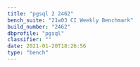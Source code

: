```yaml
---
title: "pgsql 2 2462"
bench_suite: "21w03 CI Weekly Benchmark"
build_number: "2462"
dbprofile: "pgsql"
classifier: ""
date: 2021-01-20T18:26:56
type: "bench"
---
```

